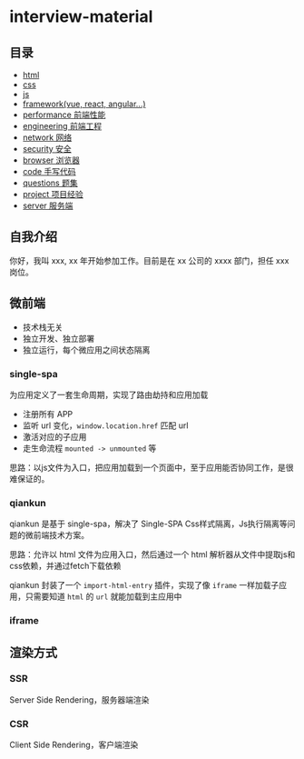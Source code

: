 # interview-material

## 目录

- [html](./html/README.md)
- [css](./css/README.md)
- [js](./js/README.md)
- [framework(vue, react, angular...)](./framework/README.md)
- [performance 前端性能](./performance/READEME.md)
- [engineering 前端工程](./engineering/README.md)
- [network 网络](./network/README.md)
- [security 安全](./security/README.md)
- [browser 浏览器](./browser/README.md)
- [code 手写代码](./code/README.md)
- [questions 题集](./questions/README.md)
- [project 项目经验](./project/README.md)
- [server 服务端](./server/README.md)

## 自我介绍

你好，我叫 xxx, xx 年开始参加工作。目前是在 xx 公司的 xxxx 部门，担任 xxx 岗位。

## 微前端

- 技术栈无关
- 独立开发、独立部署
- 独立运行，每个微应用之间状态隔离

### single-spa

为应用定义了一套生命周期，实现了路由劫持和应用加载

- 注册所有 APP
- 监听 url 变化，`window.location.href` 匹配 url
- 激活对应的子应用
- 走生命流程 `mounted -> unmounted` 等

思路：以js文件为入口，把应用加载到一个页面中，至于应用能否协同工作，是很难保证的。

### qiankun

qiankun 是基于 single-spa，解决了 Single-SPA Css样式隔离，Js执行隔离等问题的微前端技术方案。

思路：允许以 html 文件为应用入口，然后通过一个 html 解析器从文件中提取js和css依赖，并通过fetch下载依赖

qiankun 封装了一个 `import-html-entry` 插件，实现了像 `iframe` 一样加载子应用，只需要知道 `html` 的 `url` 就能加载到主应用中

### iframe

## 渲染方式

### SSR

Server Side Rendering，服务器端渲染

### CSR

Client Side Rendering，客户端渲染
